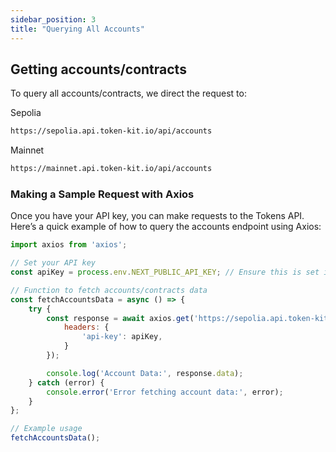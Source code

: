 ```yaml
---
sidebar_position: 3
title: "Querying All Accounts"
---
```


## Getting accounts/contracts

To query all accounts/contracts, we direct the request to:

Sepolia

```txt
https://sepolia.api.token-kit.io/api/accounts
```

Mainnet

```txt
https://mainnet.api.token-kit.io/api/accounts
```

### Making a Sample Request with Axios

Once you have your API key, you can make requests to the Tokens API. Here’s a quick example of how to query the accounts endpoint using Axios:

```javascript
import axios from 'axios';

// Set your API key
const apiKey = process.env.NEXT_PUBLIC_API_KEY; // Ensure this is set in your environment variables

// Function to fetch accounts/contracts data
const fetchAccountsData = async () => {
    try {
        const response = await axios.get('https://sepolia.api.token-kit.io/api/accounts', {
            headers: {
                'api-key': apiKey,
            }
        });

        console.log('Account Data:', response.data);
    } catch (error) {
        console.error('Error fetching account data:', error);
    }
};

// Example usage
fetchAccountsData();
```